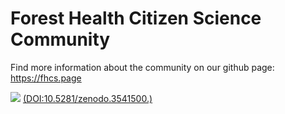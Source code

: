 # Forest Health Citizen Science Community

Find more information about the community on our github page: https://fhcs.page

![](https://zenodo.org/badge/DOI/10.5281/zenodo.3541501.svg) [(DOI:10.5281/zenodo.3541500.)](https://zenodo.org/record/3541501)